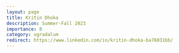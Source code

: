 ```yaml
---
layout: page
title: Kritin Dhoka
description: Summer-Fall 2023
importance: 8
category: ugradalum
redirect: https://www.linkedin.com/in/kritin-dhoka-ba76031bb/
---
```

